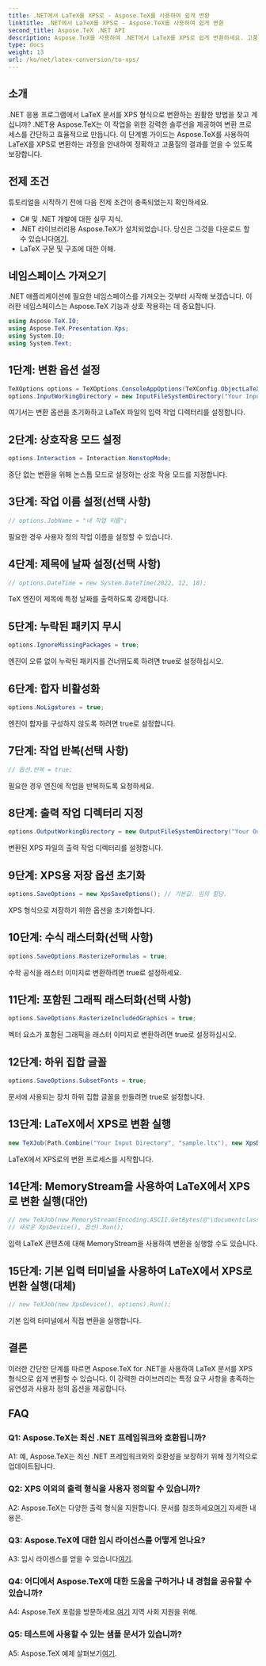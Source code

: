 ```yaml
---
title: .NET에서 LaTeX를 XPS로 - Aspose.TeX를 사용하여 쉽게 변환
linktitle: .NET에서 LaTeX를 XPS로 - Aspose.TeX를 사용하여 쉽게 변환
second_title: Aspose.TeX .NET API
description: Aspose.TeX를 사용하여 .NET에서 LaTeX를 XPS로 쉽게 변환하세요. 고품질, 사용자 정의 가능, 효율적입니다.
type: docs
weight: 13
url: /ko/net/latex-conversion/to-xps/
---
```

## 소개

.NET 응용 프로그램에서 LaTeX 문서를 XPS 형식으로 변환하는 원활한 방법을 찾고 계십니까? .NET용 Aspose.TeX는 이 작업을 위한 강력한 솔루션을 제공하여 변환 프로세스를 간단하고 효율적으로 만듭니다. 이 단계별 가이드는 Aspose.TeX를 사용하여 LaTeX를 XPS로 변환하는 과정을 안내하여 정확하고 고품질의 결과를 얻을 수 있도록 보장합니다.

## 전제 조건

튜토리얼을 시작하기 전에 다음 전제 조건이 충족되었는지 확인하세요.

- C# 및 .NET 개발에 대한 실무 지식.
-  .NET 라이브러리용 Aspose.TeX가 설치되었습니다. 당신은 그것을 다운로드 할 수 있습니다[여기](https://releases.aspose.com/tex/net/).
- LaTeX 구문 및 구조에 대한 이해.

## 네임스페이스 가져오기

.NET 애플리케이션에 필요한 네임스페이스를 가져오는 것부터 시작해 보겠습니다. 이러한 네임스페이스는 Aspose.TeX 기능과 상호 작용하는 데 중요합니다.

```csharp
using Aspose.TeX.IO;
using Aspose.TeX.Presentation.Xps;
using System.IO;
using System.Text;
```

## 1단계: 변환 옵션 설정

```csharp
TeXOptions options = TeXOptions.ConsoleAppOptions(TeXConfig.ObjectLaTeX);
options.InputWorkingDirectory = new InputFileSystemDirectory("Your Input Directory");
```

여기서는 변환 옵션을 초기화하고 LaTeX 파일의 입력 작업 디렉터리를 설정합니다.

## 2단계: 상호작용 모드 설정

```csharp
options.Interaction = Interaction.NonstopMode;
```

중단 없는 변환을 위해 논스톱 모드로 설정하는 상호 작용 모드를 지정합니다.

## 3단계: 작업 이름 설정(선택 사항)

```csharp
// options.JobName = "내 작업 이름";
```

필요한 경우 사용자 정의 작업 이름을 설정할 수 있습니다.

## 4단계: 제목에 날짜 설정(선택 사항)

```csharp
// options.DateTime = new System.DateTime(2022, 12, 18);
```

TeX 엔진이 제목에 특정 날짜를 출력하도록 강제합니다.

## 5단계: 누락된 패키지 무시

```csharp
options.IgnoreMissingPackages = true;
```

엔진이 오류 없이 누락된 패키지를 건너뛰도록 하려면 true로 설정하십시오.

## 6단계: 합자 비활성화

```csharp
options.NoLigatures = true;
```

엔진이 합자를 구성하지 않도록 하려면 true로 설정합니다.

## 7단계: 작업 반복(선택 사항)

```csharp
// 옵션.반복 = true;
```

필요한 경우 엔진에 작업을 반복하도록 요청하세요.

## 8단계: 출력 작업 디렉터리 지정

```csharp
options.OutputWorkingDirectory = new OutputFileSystemDirectory("Your Output Directory");
```

변환된 XPS 파일의 출력 작업 디렉터리를 설정합니다.

## 9단계: XPS용 저장 옵션 초기화

```csharp
options.SaveOptions = new XpsSaveOptions(); // 기본값. 임의 할당.
```

XPS 형식으로 저장하기 위한 옵션을 초기화합니다.

## 10단계: 수식 래스터화(선택 사항)

```csharp
options.SaveOptions.RasterizeFormulas = true;
```

수학 공식을 래스터 이미지로 변환하려면 true로 설정하세요.

## 11단계: 포함된 그래픽 래스터화(선택 사항)

```csharp
options.SaveOptions.RasterizeIncludedGraphics = true;
```

벡터 요소가 포함된 그래픽을 래스터 이미지로 변환하려면 true로 설정하십시오.

## 12단계: 하위 집합 글꼴

```csharp
options.SaveOptions.SubsetFonts = true;
```

문서에 사용되는 장치 하위 집합 글꼴을 만들려면 true로 설정합니다.

## 13단계: LaTeX에서 XPS로 변환 실행

```csharp
new TeXJob(Path.Combine("Your Input Directory", "sample.ltx"), new XpsDevice(), options).Run();
```

LaTeX에서 XPS로의 변환 프로세스를 시작합니다.

## 14단계: MemoryStream을 사용하여 LaTeX에서 XPS로 변환 실행(대안)

```csharp
// new TeXJob(new MemoryStream(Encoding.ASCII.GetBytes(@"\documentclass{article} \begin{document} Hello, World! \end{document}")),
// 새로운 XpsDevice(), 옵션).Run();
```

입력 LaTeX 콘텐츠에 대해 MemoryStream을 사용하여 변환을 실행할 수도 있습니다.

## 15단계: 기본 입력 터미널을 사용하여 LaTeX에서 XPS로 변환 실행(대체)

```csharp
// new TeXJob(new XpsDevice(), options).Run();
```

기본 입력 터미널에서 직접 변환을 실행합니다.

## 결론

이러한 간단한 단계를 따르면 Aspose.TeX for .NET을 사용하여 LaTeX 문서를 XPS 형식으로 쉽게 변환할 수 있습니다. 이 강력한 라이브러리는 특정 요구 사항을 충족하는 유연성과 사용자 정의 옵션을 제공합니다.

## FAQ

### Q1: Aspose.TeX는 최신 .NET 프레임워크와 호환됩니까?

A1: 예, Aspose.TeX는 최신 .NET 프레임워크와의 호환성을 보장하기 위해 정기적으로 업데이트됩니다.

### Q2: XPS 이외의 출력 형식을 사용자 정의할 수 있습니까?

 A2: Aspose.TeX는 다양한 출력 형식을 지원합니다. 문서를 참조하세요[여기](https://reference.aspose.com/tex/net/) 자세한 내용은.

### Q3: Aspose.TeX에 대한 임시 라이선스를 어떻게 얻나요?

 A3: 임시 라이센스를 얻을 수 있습니다[여기](https://purchase.aspose.com/temporary-license/).

### Q4: 어디에서 Aspose.TeX에 대한 도움을 구하거나 내 경험을 공유할 수 있습니까?

 A4: Aspose.TeX 포럼을 방문하세요.[여기](https://forum.aspose.com/c/tex/47) 지역 사회 지원을 위해.

### Q5: 테스트에 사용할 수 있는 샘플 문서가 있습니까?

 A5: Aspose.TeX 예제 살펴보기[여기](https://github.com/aspose-tex/Aspose.TeX-for-.NET).
